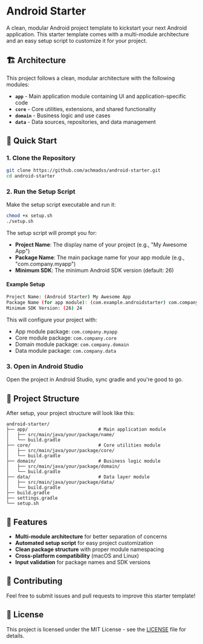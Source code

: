 # Android Starter

A clean, modular Android project template to kickstart your next Android application. This starter template comes with a multi-module architecture and an easy setup script to customize it for your project.

## 🏗️ Architecture

This project follows a clean, modular architecture with the following modules:

- **`app`** - Main application module containing UI and application-specific code
- **`core`** - Core utilities, extensions, and shared functionality
- **`domain`** - Business logic and use cases
- **`data`** - Data sources, repositories, and data management

## 🚀 Quick Start

### 1. Clone the Repository

```bash
git clone https://github.com/achmadss/android-starter.git
cd android-starter
```

### 2. Run the Setup Script

Make the setup script executable and run it:

```bash
chmod +x setup.sh
./setup.sh
```

The setup script will prompt you for:

- **Project Name**: The display name of your project (e.g., "My Awesome App")
- **Package Name**: The main package name for your app module (e.g., "com.company.myapp")
- **Minimum SDK**: The minimum Android SDK version (default: 26)

#### Example Setup

```bash
Project Name: (Android Starter) My Awesome App
Package Name (for app module): (com.example.androidstarter) com.company.myapp
Minimum SDK Version: (26) 24
```

This will configure your project with:
- App module package: `com.company.myapp`
- Core module package: `com.company.core`
- Domain module package: `com.company.domain`
- Data module package: `com.company.data`

### 3. Open in Android Studio

Open the project in Android Studio, sync gradle and you're good to go.

## 📁 Project Structure

After setup, your project structure will look like this:

```
android-starter/
├── app/                          # Main application module
│   ├── src/main/java/your/package/name/
│   └── build.gradle
├── core/                         # Core utilities module
│   ├── src/main/java/your/package/core/
│   └── build.gradle
├── domain/                       # Business logic module
│   ├── src/main/java/your/package/domain/
│   └── build.gradle
├── data/                         # Data layer module
│   ├── src/main/java/your/package/data/
│   └── build.gradle
├── build.gradle
├── settings.gradle
└── setup.sh
```

## 🎯 Features

- **Multi-module architecture** for better separation of concerns
- **Automated setup script** for easy project customization
- **Clean package structure** with proper module namespacing
- **Cross-platform compatibility** (macOS and Linux)
- **Input validation** for package names and SDK versions

## 🤝 Contributing

Feel free to submit issues and pull requests to improve this starter template!

## 📄 License

This project is licensed under the MIT License - see the [LICENSE](LICENSE) file for details.